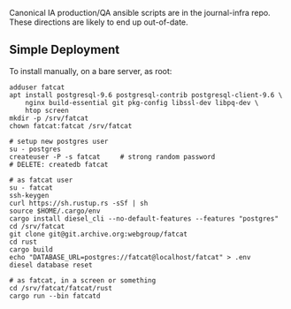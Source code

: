 
Canonical IA production/QA ansible scripts are in the journal-infra repo. These
directions are likely to end up out-of-date.

## Simple Deployment

To install manually, on a bare server, as root:

    adduser fatcat
    apt install postgresql-9.6 postgresql-contrib postgresql-client-9.6 \
        nginx build-essential git pkg-config libssl-dev libpq-dev \
        htop screen
    mkdir -p /srv/fatcat
    chown fatcat:fatcat /srv/fatcat

    # setup new postgres user
    su - postgres
    createuser -P -s fatcat     # strong random password
    # DELETE: createdb fatcat

    # as fatcat user
    su - fatcat
    ssh-keygen
    curl https://sh.rustup.rs -sSf | sh
    source $HOME/.cargo/env
    cargo install diesel_cli --no-default-features --features "postgres"
    cd /srv/fatcat
    git clone git@git.archive.org:webgroup/fatcat
    cd rust
    cargo build
    echo "DATABASE_URL=postgres://fatcat@localhost/fatcat" > .env
    diesel database reset

    # as fatcat, in a screen or something
    cd /srv/fatcat/fatcat/rust
    cargo run --bin fatcatd

